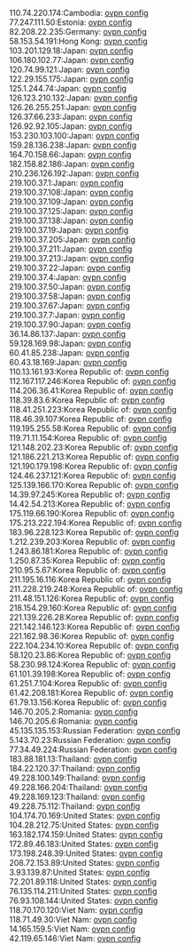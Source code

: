 110.74.220.174:Cambodia: [ovpn config](vpn/110_74_220_174.ovpn)  
77.247.111.50:Estonia: [ovpn config](vpn/77_247_111_50.ovpn)  
82.208.22.235:Germany: [ovpn config](vpn/82_208_22_235.ovpn)  
58.153.54.191:Hong Kong: [ovpn config](vpn/58_153_54_191.ovpn)  
103.201.129.18:Japan: [ovpn config](vpn/103_201_129_18.ovpn)  
106.180.102.77:Japan: [ovpn config](vpn/106_180_102_77.ovpn)  
120.74.99.121:Japan: [ovpn config](vpn/120_74_99_121.ovpn)  
122.29.155.175:Japan: [ovpn config](vpn/122_29_155_175.ovpn)  
125.1.244.74:Japan: [ovpn config](vpn/125_1_244_74.ovpn)  
126.123.210.132:Japan: [ovpn config](vpn/126_123_210_132.ovpn)  
126.26.255.251:Japan: [ovpn config](vpn/126_26_255_251.ovpn)  
126.37.66.233:Japan: [ovpn config](vpn/126_37_66_233.ovpn)  
126.92.92.105:Japan: [ovpn config](vpn/126_92_92_105.ovpn)  
153.230.103.100:Japan: [ovpn config](vpn/153_230_103_100.ovpn)  
159.28.136.238:Japan: [ovpn config](vpn/159_28_136_238.ovpn)  
164.70.158.66:Japan: [ovpn config](vpn/164_70_158_66.ovpn)  
182.158.82.186:Japan: [ovpn config](vpn/182_158_82_186.ovpn)  
210.236.126.192:Japan: [ovpn config](vpn/210_236_126_192.ovpn)  
219.100.37.1:Japan: [ovpn config](vpn/219_100_37_1.ovpn)  
219.100.37.108:Japan: [ovpn config](vpn/219_100_37_108.ovpn)  
219.100.37.109:Japan: [ovpn config](vpn/219_100_37_109.ovpn)  
219.100.37.125:Japan: [ovpn config](vpn/219_100_37_125.ovpn)  
219.100.37.138:Japan: [ovpn config](vpn/219_100_37_138.ovpn)  
219.100.37.19:Japan: [ovpn config](vpn/219_100_37_19.ovpn)  
219.100.37.205:Japan: [ovpn config](vpn/219_100_37_205.ovpn)  
219.100.37.211:Japan: [ovpn config](vpn/219_100_37_211.ovpn)  
219.100.37.213:Japan: [ovpn config](vpn/219_100_37_213.ovpn)  
219.100.37.22:Japan: [ovpn config](vpn/219_100_37_22.ovpn)  
219.100.37.4:Japan: [ovpn config](vpn/219_100_37_4.ovpn)  
219.100.37.50:Japan: [ovpn config](vpn/219_100_37_50.ovpn)  
219.100.37.58:Japan: [ovpn config](vpn/219_100_37_58.ovpn)  
219.100.37.67:Japan: [ovpn config](vpn/219_100_37_67.ovpn)  
219.100.37.7:Japan: [ovpn config](vpn/219_100_37_7.ovpn)  
219.100.37.90:Japan: [ovpn config](vpn/219_100_37_90.ovpn)  
36.14.86.137:Japan: [ovpn config](vpn/36_14_86_137.ovpn)  
59.128.169.98:Japan: [ovpn config](vpn/59_128_169_98.ovpn)  
60.41.85.238:Japan: [ovpn config](vpn/60_41_85_238.ovpn)  
60.43.18.169:Japan: [ovpn config](vpn/60_43_18_169.ovpn)  
110.13.161.93:Korea Republic of: [ovpn config](vpn/110_13_161_93.ovpn)  
112.167.117.246:Korea Republic of: [ovpn config](vpn/112_167_117_246.ovpn)  
114.206.36.41:Korea Republic of: [ovpn config](vpn/114_206_36_41.ovpn)  
118.39.83.6:Korea Republic of: [ovpn config](vpn/118_39_83_6.ovpn)  
118.41.251.223:Korea Republic of: [ovpn config](vpn/118_41_251_223.ovpn)  
118.46.39.107:Korea Republic of: [ovpn config](vpn/118_46_39_107.ovpn)  
119.195.255.58:Korea Republic of: [ovpn config](vpn/119_195_255_58.ovpn)  
119.71.11.154:Korea Republic of: [ovpn config](vpn/119_71_11_154.ovpn)  
121.148.202.23:Korea Republic of: [ovpn config](vpn/121_148_202_23.ovpn)  
121.186.221.213:Korea Republic of: [ovpn config](vpn/121_186_221_213.ovpn)  
121.190.179.198:Korea Republic of: [ovpn config](vpn/121_190_179_198.ovpn)  
124.46.237.121:Korea Republic of: [ovpn config](vpn/124_46_237_121.ovpn)  
125.139.166.170:Korea Republic of: [ovpn config](vpn/125_139_166_170.ovpn)  
14.39.97.245:Korea Republic of: [ovpn config](vpn/14_39_97_245.ovpn)  
14.42.54.213:Korea Republic of: [ovpn config](vpn/14_42_54_213.ovpn)  
175.119.66.190:Korea Republic of: [ovpn config](vpn/175_119_66_190.ovpn)  
175.213.222.194:Korea Republic of: [ovpn config](vpn/175_213_222_194.ovpn)  
183.96.228.123:Korea Republic of: [ovpn config](vpn/183_96_228_123.ovpn)  
1.212.239.203:Korea Republic of: [ovpn config](vpn/1_212_239_203.ovpn)  
1.243.86.181:Korea Republic of: [ovpn config](vpn/1_243_86_181.ovpn)  
1.250.87.35:Korea Republic of: [ovpn config](vpn/1_250_87_35.ovpn)  
210.95.5.67:Korea Republic of: [ovpn config](vpn/210_95_5_67.ovpn)  
211.195.16.116:Korea Republic of: [ovpn config](vpn/211_195_16_116.ovpn)  
211.228.219.248:Korea Republic of: [ovpn config](vpn/211_228_219_248.ovpn)  
211.48.151.126:Korea Republic of: [ovpn config](vpn/211_48_151_126.ovpn)  
218.154.29.160:Korea Republic of: [ovpn config](vpn/218_154_29_160.ovpn)  
221.139.226.28:Korea Republic of: [ovpn config](vpn/221_139_226_28.ovpn)  
221.142.146.123:Korea Republic of: [ovpn config](vpn/221_142_146_123.ovpn)  
221.162.98.36:Korea Republic of: [ovpn config](vpn/221_162_98_36.ovpn)  
222.104.234.10:Korea Republic of: [ovpn config](vpn/222_104_234_10.ovpn)  
58.120.23.86:Korea Republic of: [ovpn config](vpn/58_120_23_86.ovpn)  
58.230.98.124:Korea Republic of: [ovpn config](vpn/58_230_98_124.ovpn)  
61.101.39.198:Korea Republic of: [ovpn config](vpn/61_101_39_198.ovpn)  
61.251.7.104:Korea Republic of: [ovpn config](vpn/61_251_7_104.ovpn)  
61.42.208.181:Korea Republic of: [ovpn config](vpn/61_42_208_181.ovpn)  
61.79.13.156:Korea Republic of: [ovpn config](vpn/61_79_13_156.ovpn)  
146.70.205.2:Romania: [ovpn config](vpn/146_70_205_2.ovpn)  
146.70.205.6:Romania: [ovpn config](vpn/146_70_205_6.ovpn)  
45.135.135.153:Russian Federation: [ovpn config](vpn/45_135_135_153.ovpn)  
5.143.70.23:Russian Federation: [ovpn config](vpn/5_143_70_23.ovpn)  
77.34.49.224:Russian Federation: [ovpn config](vpn/77_34_49_224.ovpn)  
183.88.181.13:Thailand: [ovpn config](vpn/183_88_181_13.ovpn)  
184.22.120.37:Thailand: [ovpn config](vpn/184_22_120_37.ovpn)  
49.228.100.149:Thailand: [ovpn config](vpn/49_228_100_149.ovpn)  
49.228.166.204:Thailand: [ovpn config](vpn/49_228_166_204.ovpn)  
49.228.169.123:Thailand: [ovpn config](vpn/49_228_169_123.ovpn)  
49.228.75.112:Thailand: [ovpn config](vpn/49_228_75_112.ovpn)  
104.174.70.169:United States: [ovpn config](vpn/104_174_70_169.ovpn)  
104.28.212.75:United States: [ovpn config](vpn/104_28_212_75.ovpn)  
163.182.174.159:United States: [ovpn config](vpn/163_182_174_159.ovpn)  
172.89.46.183:United States: [ovpn config](vpn/172_89_46_183.ovpn)  
173.198.248.39:United States: [ovpn config](vpn/173_198_248_39.ovpn)  
208.72.153.89:United States: [ovpn config](vpn/208_72_153_89.ovpn)  
3.93.139.87:United States: [ovpn config](vpn/3_93_139_87.ovpn)  
72.201.89.118:United States: [ovpn config](vpn/72_201_89_118.ovpn)  
76.135.114.211:United States: [ovpn config](vpn/76_135_114_211.ovpn)  
76.93.108.144:United States: [ovpn config](vpn/76_93_108_144.ovpn)  
118.70.170.120:Viet Nam: [ovpn config](vpn/118_70_170_120.ovpn)  
118.71.49.30:Viet Nam: [ovpn config](vpn/118_71_49_30.ovpn)  
14.165.159.5:Viet Nam: [ovpn config](vpn/14_165_159_5.ovpn)  
42.119.65.146:Viet Nam: [ovpn config](vpn/42_119_65_146.ovpn)  
